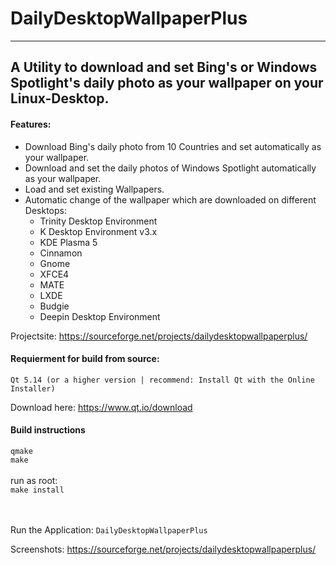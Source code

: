 # DailyDesktopWallpaperPlus
-----

## A Utility to download and set Bing's or Windows Spotlight's daily photo as your wallpaper on your Linux-Desktop.

#### Features:

 * Download Bing's daily photo from 10 Countries and set automatically as your wallpaper.
 * Download and set the daily photos of Windows Spotlight automatically as your wallpaper.
 * Load and set existing Wallpapers.
 * Automatic change of the wallpaper which are downloaded on different Desktops:
    * Trinity Desktop Environment
    * K Desktop Environment v3.x
    * KDE Plasma 5
    * Cinnamon
    * Gnome
    * XFCE4
    * MATE
    * LXDE
    * Budgie
    * Deepin Desktop Environment

 
Projectsite: https://sourceforge.net/projects/dailydesktopwallpaperplus/


#### Requierment for build from source: <br />
`Qt 5.14 (or a higher version | recommend: Install Qt with the Online Installer)`

Download here: https://www.qt.io/download

#### Build instructions

`qmake` <br />
`make` <br />
<br />
run as root:<br />
`make install`<br /><br /><br />

Run the Application:
`DailyDesktopWallpaperPlus`

Screenshots: https://sourceforge.net/projects/dailydesktopwallpaperplus/
